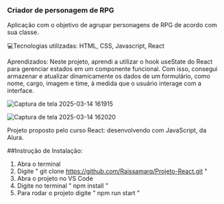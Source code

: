 <h3>Criador de personagem de RPG</h3>

<p>Aplicação com o objetivo de agrupar personagens de RPG de acordo com sua classe.</p>
<p>💻Tecnologias utilizadas: HTML, CSS, Javascript, React</p>

<p>Aprendizados: Neste projeto, aprendi a utilizar o hook useState do React para gerenciar estados em um componente funcional. Com isso, consegui armazenar e atualizar dinamicamente os dados de um formulário, como nome, cargo, imagem e time, à medida que o usuário interage com a interface.</p>



![Captura de tela 2025-03-14 161915](https://github.com/user-attachments/assets/ea45e4ae-6e99-4e79-bc18-8255f27ce93e)

![Captura de tela 2025-03-14 162020](https://github.com/user-attachments/assets/6d9684e6-6b94-429e-b9e2-f422fa747ec5)


Projeto proposto pelo curso React: desenvolvendo com JavaScript, da Alura.

##Instrução de Instalação:

1. Abra o terminal
2. Digite " git clone https://github.com/Raissamarq/Projeto-React.git "
3. Abra o projeto no VS Code
4. Digite no terminal " npm install "
5. Para rodar o projeto digite " npm run start "

 
